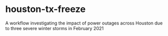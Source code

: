 # houston-tx-freeze
A workflow investigating the impact of power outages across Houston due to three severe winter storms in February 2021
